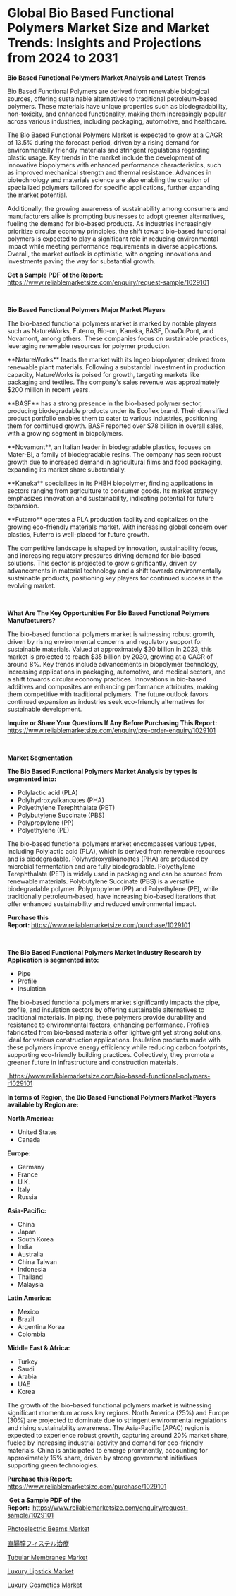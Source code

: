 <p><h1>Global Bio Based Functional Polymers Market Size and Market Trends: Insights and Projections from 2024 to 2031</h1></p><p><strong>Bio Based Functional Polymers Market Analysis and Latest Trends</strong></p>
<p><p>Bio Based Functional Polymers are derived from renewable biological sources, offering sustainable alternatives to traditional petroleum-based polymers. These materials have unique properties such as biodegradability, non-toxicity, and enhanced functionality, making them increasingly popular across various industries, including packaging, automotive, and healthcare.</p><p>The Bio Based Functional Polymers Market is expected to grow at a CAGR of 13.5% during the forecast period, driven by a rising demand for environmentally friendly materials and stringent regulations regarding plastic usage. Key trends in the market include the development of innovative biopolymers with enhanced performance characteristics, such as improved mechanical strength and thermal resistance. Advances in biotechnology and materials science are also enabling the creation of specialized polymers tailored for specific applications, further expanding the market potential.</p><p>Additionally, the growing awareness of sustainability among consumers and manufacturers alike is prompting businesses to adopt greener alternatives, fueling the demand for bio-based products. As industries increasingly prioritize circular economy principles, the shift toward bio-based functional polymers is expected to play a significant role in reducing environmental impact while meeting performance requirements in diverse applications. Overall, the market outlook is optimistic, with ongoing innovations and investments paving the way for substantial growth.</p></p>
<p><strong>Get a Sample PDF of the Report:&nbsp;</strong> <a href="https://www.reliablemarketsize.com/enquiry/request-sample/1029101">https://www.reliablemarketsize.com/enquiry/request-sample/1029101</a></p>
<p>&nbsp;</p>
<p><strong>Bio Based Functional Polymers Major Market Players</strong></p>
<p><p>The bio-based functional polymers market is marked by notable players such as NatureWorks, Futerro, Bio-on, Kaneka, BASF, DowDuPont, and Novamont, among others. These companies focus on sustainable practices, leveraging renewable resources for polymer production.</p><p>**NatureWorks** leads the market with its Ingeo biopolymer, derived from renewable plant materials. Following a substantial investment in production capacity, NatureWorks is poised for growth, targeting markets like packaging and textiles. The company's sales revenue was approximately $200 million in recent years.</p><p>**BASF** has a strong presence in the bio-based polymer sector, producing biodegradable products under its Ecoflex brand. Their diversified product portfolio enables them to cater to various industries, positioning them for continued growth. BASF reported over $78 billion in overall sales, with a growing segment in biopolymers.</p><p>**Novamont**, an Italian leader in biodegradable plastics, focuses on Mater-Bi, a family of biodegradable resins. The company has seen robust growth due to increased demand in agricultural films and food packaging, expanding its market share substantially.</p><p>**Kaneka** specializes in its PHBH biopolymer, finding applications in sectors ranging from agriculture to consumer goods. Its market strategy emphasizes innovation and sustainability, indicating potential for future expansion.</p><p>**Futerro** operates a PLA production facility and capitalizes on the growing eco-friendly materials market. With increasing global concern over plastics, Futerro is well-placed for future growth.</p><p>The competitive landscape is shaped by innovation, sustainability focus, and increasing regulatory pressures driving demand for bio-based solutions. This sector is projected to grow significantly, driven by advancements in material technology and a shift towards environmentally sustainable products, positioning key players for continued success in the evolving market.</p></p>
<p>&nbsp;</p>
<p><strong>What Are The Key Opportunities For Bio Based Functional Polymers Manufacturers?</strong></p>
<p><p>The bio-based functional polymers market is witnessing robust growth, driven by rising environmental concerns and regulatory support for sustainable materials. Valued at approximately $20 billion in 2023, this market is projected to reach $35 billion by 2030, growing at a CAGR of around 8%. Key trends include advancements in biopolymer technology, increasing applications in packaging, automotive, and medical sectors, and a shift towards circular economy practices. Innovations in bio-based additives and composites are enhancing performance attributes, making them competitive with traditional polymers. The future outlook favors continued expansion as industries seek eco-friendly alternatives for sustainable development.</p></p>
<p><strong>Inquire or Share Your Questions If Any Before Purchasing This Report:</strong> <a href="https://www.reliablemarketsize.com/enquiry/pre-order-enquiry/1029101">https://www.reliablemarketsize.com/enquiry/pre-order-enquiry/1029101</a></p>
<p>&nbsp;</p>
<p><strong>Market Segmentation</strong></p>
<p><strong>The Bio Based Functional Polymers Market Analysis by types is segmented into:</strong></p>
<p><ul><li>Polylactic acid (PLA)</li><li>Polyhydroxyalkanoates (PHA)</li><li>Polyethylene Terephthalate (PET)</li><li>Polybutylene Succinate (PBS)</li><li>Polypropylene (PP)</li><li>Polyethylene (PE)</li></ul></p>
<p><p>The bio-based functional polymers market encompasses various types, including Polylactic acid (PLA), which is derived from renewable resources and is biodegradable. Polyhydroxyalkanoates (PHA) are produced by microbial fermentation and are fully biodegradable. Polyethylene Terephthalate (PET) is widely used in packaging and can be sourced from renewable materials. Polybutylene Succinate (PBS) is a versatile biodegradable polymer. Polypropylene (PP) and Polyethylene (PE), while traditionally petroleum-based, have increasing bio-based iterations that offer enhanced sustainability and reduced environmental impact.</p></p>
<p><strong>Purchase this Report:&nbsp;</strong><a href="https://www.reliablemarketsize.com/purchase/1029101">https://www.reliablemarketsize.com/purchase/1029101</a></p>
<p>&nbsp;</p>
<p><strong>The Bio Based Functional Polymers Market Industry Research by Application is segmented into:</strong></p>
<p><ul><li>Pipe</li><li>Profile</li><li>Insulation</li></ul></p>
<p><p>The bio-based functional polymers market significantly impacts the pipe, profile, and insulation sectors by offering sustainable alternatives to traditional materials. In piping, these polymers provide durability and resistance to environmental factors, enhancing performance. Profiles fabricated from bio-based materials offer lightweight yet strong solutions, ideal for various construction applications. Insulation products made with these polymers improve energy efficiency while reducing carbon footprints, supporting eco-friendly building practices. Collectively, they promote a greener future in infrastructure and construction materials.</p></p>
<p><a href="https://www.reliablemarketsize.com/bio-based-functional-polymers-r1029101">&nbsp;https://www.reliablemarketsize.com/bio-based-functional-polymers-r1029101</a></p>
<p><strong>In terms of Region, the Bio Based Functional Polymers Market Players available by Region are:</strong></p>
<p>
    <p> <strong> North America: </strong>
        <ul>
            <li>United States</li>
            <li>Canada</li>
        </ul>
        </p> 
    <p> <strong> Europe: </strong>
        <ul>
            <li>Germany</li>
            <li>France</li>
            <li>U.K.</li>
            <li>Italy</li>
            <li>Russia</li>
        </ul>
        </p> 
    <p> <strong> Asia-Pacific: </strong>
        <ul>
            <li>China</li>
            <li>Japan</li>
            <li>South Korea</li>
            <li>India</li>
            <li>Australia</li>
            <li>China Taiwan</li>
            <li>Indonesia</li>
            <li>Thailand</li>
            <li>Malaysia</li>
        </ul>
        </p> 
    <p> <strong> Latin America: </strong>
        <ul>
            <li>Mexico</li>
            <li>Brazil</li>
            <li>Argentina Korea</li>
            <li>Colombia</li>
        </ul>
        </p> 
    <p> <strong> Middle East & Africa: </strong>
        <ul>
            <li>Turkey</li>
            <li>Saudi</li>
            <li>Arabia</li>
            <li>UAE</li>
            <li>Korea</li>
        </ul>
    </p>
    </p>
<p><p>The growth of the bio-based functional polymers market is witnessing significant momentum across key regions. North America (25%) and Europe (30%) are projected to dominate due to stringent environmental regulations and rising sustainability awareness. The Asia-Pacific (APAC) region is expected to experience robust growth, capturing around 20% market share, fueled by increasing industrial activity and demand for eco-friendly materials. China is anticipated to emerge prominently, accounting for approximately 15% share, driven by strong government initiatives supporting green technologies.</p></p>
<p><strong>Purchase this Report: </strong><a href="https://www.reliablemarketsize.com/purchase/1029101">https://www.reliablemarketsize.com/purchase/1029101</a></p>
<p>&nbsp;<strong>Get a Sample PDF of the Report:&nbsp;&nbsp;</strong><a href="https://www.reliablemarketsize.com/enquiry/request-sample/1029101">https://www.reliablemarketsize.com/enquiry/request-sample/1029101</a></p>
<p><strong></strong></p>
<p><p><a href="https://www.linkedin.com/pulse/global-photoelectric-beams-market-trends-insights-growth-opportunities-1sxuf?trackingId=9pSEJzh8R3SDBQJPkXCbEQ%3D%3D">Photoelectric Beams Market</a></p><p><a href="https://medium.com/@cleogerhold_78164/%E7%9B%B4%E8%85%B8%E8%86%A3%E7%98%BB%E6%B2%BB%E7%99%82%E5%B8%82%E5%A0%B4%E3%81%AB%E3%81%8A%E3%81%91%E3%82%8B%E6%88%90%E9%95%B7%E3%81%AE%E6%A9%9F%E4%BC%9A%E3%81%A8%E8%AA%B2%E9%A1%8C%E3%81%AF%E4%BD%95%E3%81%A7%E3%81%99%E3%81%8B-acfb7caf8ebf?postPublishedType=initial">直腸膣フィステル治療</a></p><p><a href="https://issuu.com/reportprime-2/docs/tubular-membranes-market-size-2030._f2fad8b7cc0c1d">Tubular Membranes Market</a></p><p><a href="https://medium.com/@henrykihn1922/the-luxury-lipstick-market-report-analyzes-important-operational-and-performance-data-so-one-may-7e325cb883e0">Luxury Lipstick Market</a></p><p><a href="https://medium.com/@jarredmertz90/the-comprehensive-luxury-cosmetics-market-research-report-is-essential-for-understanding-current-c322791458cf">Luxury Cosmetics Market</a></p></p>